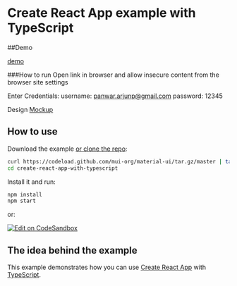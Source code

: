 # Create React App example with TypeScript

##Demo

[demo](https://aurochemicals.netlify.app/)

###How to run
Open link in browser and allow insecure content from the browser site settings

Enter Credentials:
username: panwar.arjunp@gmail.com
password: 12345

Design [Mockup](https://drive.google.com/file/d/1Q5noz5kTkKYhGGG5jupBBYl4ZdM9HA4U/view?usp=sharing)

## How to use

Download the example [or clone the repo](https://github.com/mui-org/material-ui):

```sh
curl https://codeload.github.com/mui-org/material-ui/tar.gz/master | tar -xz --strip=2 material-ui-master/examples/create-react-app-with-typescript
cd create-react-app-with-typescript
```

Install it and run:

```sh
npm install
npm start
```

or:

[![Edit on CodeSandbox](https://codesandbox.io/static/img/play-codesandbox.svg)](https://codesandbox.io/s/github/mui-org/material-ui/tree/master/examples/create-react-app-with-typescript)

## The idea behind the example

This example demonstrates how you can use [Create React App](https://github.com/facebookincubator/create-react-app) with [TypeScript](https://github.com/Microsoft/TypeScript).
